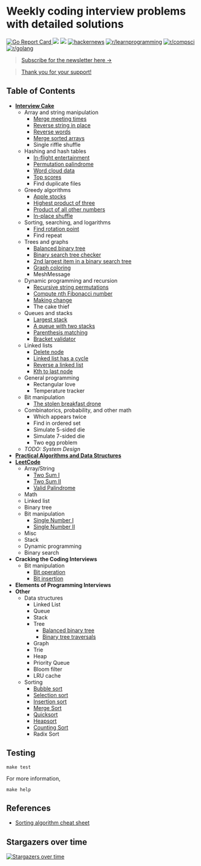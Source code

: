 # Weekly coding interview problems with detailed solutions

[![Go Report Card](https://goreportcard.com/badge/github.com/hoanhan101/algo)
](https://goreportcard.com/report/github.com/hoanhan101/algo)
![](https://img.shields.io/github/stars/hoanhan101/algo)
![](https://img.shields.io/github/forks/hoanhan101/algo)
[![hackernews](https://img.shields.io/badge/hackernews-22%2B-orange)](https://news.ycombinator.com/item?id=20769685)
[![r/learnprogramming](https://img.shields.io/badge/r/programming-1.4k%2B-orange)](https://www.reddit.com/r/learnprogramming/comments/ctyvbc/is_anyone_interested_in_weekly_coding_interview/?utm_source=share&utm_medium=web2x)
[![r/compsci](https://img.shields.io/badge/r/compsci-310%2B-orange)](https://www.reddit.com/r/compsci/comments/ctyy0o/is_anyone_interested_in_weekly_coding_interview/?utm_source=share&utm_medium=web2x)
[![r/golang](https://img.shields.io/badge/r/golang-92%2B-orange)](https://www.reddit.com/r/golang/comments/ctyw0l/is_anyone_interested_in_weekly_coding_interview/?utm_source=share&utm_medium=web2x)

> [Subscribe for the newsletter here →](https://www.getrevue.co/profile/hoanhan101)

> [Thank you for your support!](https://www.buymeacoffee.com/aHjIWu6Ck)


## Table of Contents 
- **[Interview Cake](https://www.interviewcake.com/)**
  - Array and string manipulation
    - [Merge meeting times](https://github.com/hoanhan101/algo/blob/master/interviewcake/merge_meetings_test.go)
    - [Reverse string in place](https://github.com/hoanhan101/algo/blob/master/interviewcake/reverse_string_test.go)
    - [Reverse words](https://github.com/hoanhan101/algo/blob/master/interviewcake/reverse_word_test.go)
    - [Merge sorted arrays](https://github.com/hoanhan101/algo/blob/master/interviewcake/merge_sorted_arrays_test.go)
    - Single riffle shuffle
  - Hashing and hash tables
    - [In-flight entertainment](https://github.com/hoanhan101/algo/blob/master/interviewcake/inflight_test.go)
    - [Permutation palindrome](https://github.com/hoanhan101/algo/blob/master/interviewcake/permutation_palindrome_test.go)
    - [Word cloud data](https://github.com/hoanhan101/algo/blob/master/interviewcake/word_cloud_test.go)
    - [Top scores](https://github.com/hoanhan101/algo/blob/master/interviewcake/top_scores_test.go)
    - Find duplicate files
  - Greedy algorithms
    - [Apple stocks](https://github.com/hoanhan101/algo/blob/master/interviewcake/apple_stocks_test.go)
    - [Highest product of three](https://github.com/hoanhan101/algo/blob/master/interviewcake/highest_product_of_three_test.go)
    - [Product of all other numbers](https://github.com/hoanhan101/algo/blob/master/interviewcake/product_of_others_test.go)
    - [In-place shuffle](https://github.com/hoanhan101/algo/blob/master/interviewcake/inplace_shuffle_test.go)
  - Sorting, searching, and logarithms
    - [Find rotation point](https://github.com/hoanhan101/algo/blob/master/interviewcake/find_rotation_point_test.go)
    - Find repeat
  - Trees and graphs
    - [Balanced binary tree](https://github.com/hoanhan101/algo/blob/master/interviewcake/balanced_binary_tree_test.go)
    - [Binary search tree checker](https://github.com/hoanhan101/algo/blob/master/interviewcake/binary_search_tree_test.go)
    - [2nd largest item in a binary search tree](https://github.com/hoanhan101/algo/blob/master/interviewcake/2nd_largest_item_bst_test.go)
    - [Graph coloring](https://github.com/hoanhan101/algo/blob/master/interviewcake/graph_coloring_test.go)
    - MeshMessage
  - Dynamic programming and recursion
    - [Recursive string permutations](https://github.com/hoanhan101/algo/blob/master/interviewcake/recursive_string_permutation_test.go)
    - [Compute nth Fibonacci number](https://github.com/hoanhan101/algo/blob/master/interviewcake/fibonacci_number_test.go)
    - [Making change](https://github.com/hoanhan101/algo/blob/master/interviewcake/making_change_test.go)
    - The cake thief
  - Queues and stacks
    - [Largest stack](https://github.com/hoanhan101/algo/blob/master/interviewcake/largest_stack_test.go)
    - [A queue with two stacks](https://github.com/hoanhan101/algo/blob/master/interviewcake/queue_two_stacks_test.go)
    - [Parenthesis matching](https://github.com/hoanhan101/algo/blob/master/interviewcake/parenthesis_matching_test.go)
    - [Bracket validator](https://github.com/hoanhan101/algo/blob/master/interviewcake/bracket_validator_test.go)
  - Linked lists
    - [Delete node](https://github.com/hoanhan101/algo/blob/master/interviewcake/delete_node_test.go)
    - [Linked list has a cycle](https://github.com/hoanhan101/algo/blob/master/interviewcake/linked_list_cycle_test.go)
    - [Reverse a linked list](https://github.com/hoanhan101/algo/blob/master/interviewcake/reverse_linked_list_test.go)
    - [Kth to last node](https://github.com/hoanhan101/algo/blob/master/interviewcake/kth_to_last_test.go)
  - General programming
    - Rectangular love
    - Temperature tracker
  - Bit manipulation
    - [The stolen breakfast drone](https://github.com/hoanhan101/algo/blob/master/interviewcake/stolen_breakfast_drone_test.go)
  - Combinatorics, probability, and other math
    - Which appears twice
    - Find in ordered set
    - Simulate 5-sided die
    - Simulate 7-sided die
    - Two egg problem
  - *TODO: System Design*
- **[Practical Algorithms and Data Structures](https://bradfieldcs.com/algos/)**
- **[LeetCode](https://leetcode.com/)**
  - Array/String
    - [Two Sum I](https://github.com/hoanhan101/algo/blob/master/leetcode/two_sum_i_test.go)
    - [Two Sum II](https://github.com/hoanhan101/algo/blob/master/leetcode/two_sum_ii_test.go)
    - [Valid Palindrome](https://github.com/hoanhan101/algo/blob/master/leetcode/valid_palindrome_test.go)
  - Math
  - Linked list
  - Binary tree
  - Bit manipulation
    - [Single Number I](https://github.com/hoanhan101/algo/blob/master/interviewcake/stolen_breakfast_drone_test.go)
    - [Single Number II](https://github.com/hoanhan101/algo/blob/master/leetcode/single_number_ii_test.go)
  - Misc
  - Stack
  - Dynamic programming
  - Binary search
- **Cracking the Coding Interviews**
  - Bit manipulation
    - [Bit operation](https://github.com/hoanhan101/algo/blob/master/ctci/bit_operation_test.go)
    - [Bit insertion](https://github.com/hoanhan101/algo/blob/master/ctci/bit_insertion_test.go)
- **Elements of Programming Interviews**
- **Other**
  - Data structures
    - Linked List
    - Queue
    - Stack
    - Tree
      - [Balanced binary tree](https://github.com/hoanhan101/algo/blob/master/other/balanced_binary_tree_test.go)
      - [Binary tree traversals](https://github.com/hoanhan101/algo/blob/master/other/binary_tree_traverse_test.go)
    - Graph
    - Trie
    - Heap
    - Priority Queue
    - Bloom filter
    - LRU cache
  - Sorting
    - [Bubble sort](https://github.com/hoanhan101/algo/blob/master/other/bubble_sort_test.go)
    - [Selection sort](https://github.com/hoanhan101/algo/blob/master/other/selection_sort_test.go)
    - [Insertion sort](https://github.com/hoanhan101/algo/blob/master/other/insertion_sort_test.go)
    - [Merge Sort](https://github.com/hoanhan101/algo/blob/master/other/merge_sort_test.go)
    - [Quicksort](https://github.com/hoanhan101/algo/blob/master/other/quicksort_test.go)
    - [Heapsort](https://github.com/hoanhan101/algo/blob/master/other/heapsort_test.go)
    - [Counting Sort](https://github.com/hoanhan101/algo/blob/master/other/counting_sort_test.go)
    - Radix Sort

## Testing
```
make test
```

For more information,
```
make help
```

## References
- [Sorting algorithm cheat sheet](https://www.interviewcake.com/sorting-algorithm-cheat-sheet)

## Stargazers over time
[![Stargazers over time](https://starchart.cc/hoanhan101/algo.svg)](https://starchart.cc/hoanhan101/algo)
